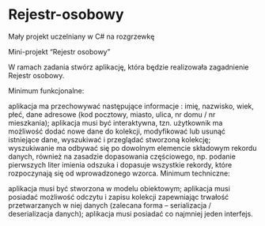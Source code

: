# Rejestr-osobowy
Mały projekt uczelniany w C# na rozgrzewkę 

Mini-projekt “Rejestr osobowy” 

W ramach zadania stwórz aplikację, która będzie realizowała zagadnienie Rejestr osobowy.   

Minimum funkcjonalne:

aplikacja ma przechowywać następujące informacje : imię, nazwisko, wiek, płeć, dane adresowe (kod pocztowy, miasto, ulica, nr domu / nr mieszkania);
aplikacja musi być interaktywna, tzn. użytkownik ma możliwość dodać nowe dane do kolekcji, modyfikować lub usunąć istniejące dane, wyszukiwać i przeglądać stworzoną kolekcję;
wyszukiwanie ma odbywać się po dowolnym elemencie składowym rekordu danych, również na zasadzie dopasowania częściowego, np. podanie pierwszych liter imienia odszuka i dopasuje wszystkie rekordy, które rozpoczynają się od wprowadzonego  wzorca. 
Minimum techniczne:

aplikacja musi być stworzona w modelu obiektowym;
aplikacja musi posiadać możliwość odczytu i zapisu kolekcji zapewniając trwałość przetwarzanych w niej danych (zalecana forma – serializacja / deserializacja danych);
aplikacja musi posiadać co najmniej jeden interfejs.
